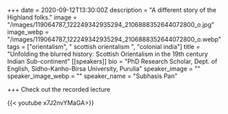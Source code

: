+++
date = 2020-09-12T13:30:00Z
description = "A different story of the Highland folks."
image = "/images/119064787_122249342935294_2106888352644072800_o.jpg"
image_webp = "/images/119064787_122249342935294_2106888352644072800_o.webp"
tags = ["orientalism", " scottish orientalism ", "colonial india"]
title = "Unfolding the blurred history: Scottish Orientalism in the 19th century Indian Sub-continent"
[[speakers]]
bio = "PhD Research Scholar, Dept. of English, Sidho-Kanho-Birsa University, Purulia"
speaker_image = ""
speaker_image_webp = ""
speaker_name = "Subhasis Pan"

+++
Check out the recorded lecture

{{< youtube x7J2nvYMaGA>}}
